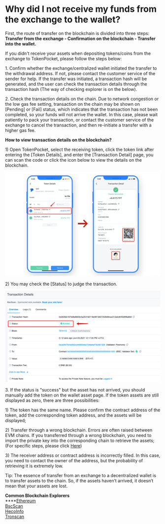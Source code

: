 # Why did I not receive my funds from the exchange to the wallet?

First, the route of transfer on the blockchain is divided into three steps: **Transfer from the exchange - Confirmation on the blockchain - Transfer into the wallet.**&#x20;

If you didn't receive your assets when depositing tokens/coins from the exchange to TokenPocket, please follow the steps below:&#x20;

1\. Confirm whether the exchange/centralized wallet initiated the transfer to the withdrawal address. If not, please contact the customer service of the sender for help. If the transfer was initiated, a transaction hash will be generated, and the user can check the transaction details through the transaction hash (The way of checking explorer is on the below).

2\. Check the transaction details on the chain. Due to network congestion or the low gas fee setting, transaction on the chain may be shown on \[Pending] or \[Fail] status, which indicates that the transaction has not been completed, so your funds will not arrive the wallet. In this case, please wait patiently to pack your transaction, or contact the customer service of the exchange to cancel the transaction, and then re-initiate a transfer with a higher gas fee.&#x20;

**How to view transaction details on the blockchain?**&#x20;

1\) Open TokenPocket, select the receiving token, click the token link after entering the \[Token Details], and enter the \[Transaction Detail] page, you can scan the code or click the icon below to view the details on the blockchain.

![](<../.gitbook/assets/1 (13) (1) (1).png>)

2\) You may check the \[Status] to judge the transaction.

![](../.gitbook/assets/lian-success.png)

3\. If the status is "success" but the asset has not arrived, you should manually add the token on the wallet asset page. If the token assets are still displayed as zero, there are three possibilities:

1\) The token has the same name. Please confirm the contract address of the token, add the corresponding token address, and the assets will be displayed;

2\) Transfer through a wrong blockchain. Errors are often raised between EVM chains. If you transferred through a wrong blockchain, you need to import the private key into the corresponding chain to retrieve the assets; (For specific steps, please click [Here](https://tp-lab.tokenpocket.pro/AssetsFind/index.html?locale=en#/))

3\) The receiver address or contract address is incorrectly filled. In this case, you need to contact the owner of the address, but the probability of retrieving it is extremely low.

Tip: The essence of transfer from an exchange to a decentralized wallet is to transfer assets to the chain. So, if the assets haven’t arrived, it doesn’t mean that your assets are lost.&#x20;

**Common Blockchain Explorers**\
****[Ethereum](https://cn.etherscan.com/)\
[BscScan](https://bscscan.com/)\
[HecoInfo](https://hecoinfo.com/)\
[Tronscan](https://tronscan.io/#/)
